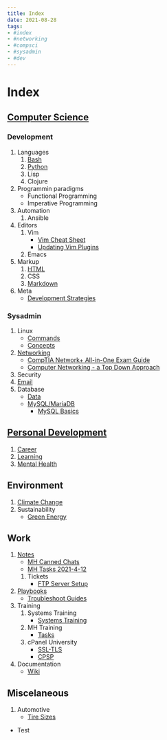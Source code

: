 ```yaml
---
title: Index
date: 2021-08-28
tags:
- #index
- #networking
- #compsci
- #sysadmin
- #dev
---
```


# Index

## [Computer Science](2021-09-01--06-20-45Z--computer_science.md)

### Development
1. Languages
	1. [Bash](20201006080809-bash.md)
	2. [Python](2021-08-30--13-16-37Z--python.md)
	3. Lisp
	4. Clojure
2. Programmin paradigms
	* Functional Programming
	* Imperative Programming
3. Automation
	1. Ansible
4. Editors
	1. Vim
		* [Vim Cheat Sheet](2021-01-30--11-21-55Z--vim_cheat_sheet.md)
		* [Updating Vim Plugins](2021-06-10--05-56-54Z--updating_vim_plugins.md)
	2. Emacs
5. Markup
	1. [HTML](2020-11-10--14-52-00Z--html.md)
	2. CSS
	3. [Markdown](2021-07-30--15-53-47Z--markdown.md)
6. Meta
	* [Development Strategies](2021-08-29--11-25-24Z--development_strategies.md)

### Sysadmin
1. Linux
	* [Commands](2020-10-10--16-42-25Z--commands.md)
	* [Concepts](2021-06-10--11-33-39Z--concepts.md)
2. [Networking](20201006072053-networking.md)
	* [CompTIA Network+ All-in-One 
		Exam Guide](2020-10-08--13-20-51Z--comptia_network_cert_all_in_one_exam_guide.md)
	* [Computer Networking - a Top Down 
		Approach](2021-05-18--10-45-44Z--computer_networking_a_top_down_approach.md)
3. Security
4. [Email](2020-10-28--17-03-36Z--email.md)
5. Database 
	* [Data](2021-01-23--09-49-23Z--data.md)
	* [MySQL/MariaDB](2021-04-29--06-49-34Z--mysql-mariadb.md)
		+ [MySQL Basics](2021-01-23--08-45-26Z--mysql-basics.md)

## [Personal Development](2021-09-01--06-50-28Z--personal_development.md)
1. [Career](2021-09-01--06-51-48Z--career.md)
2. [Learning](2021-09-01--06-52-32Z--learning.md)
3. [Mental Health](2021-09-01--06-43-09Z--mental_health.md)

## Environment
1. [Climate Change](2021-08-30--06-47-05Z--climate_change.md)
2. Sustainability
	* [Green Energy](2021-08-31--11-54-28Z--green_energy.md)

## Work
1. [Notes](2021-06-15--09-50-58Z--notes.md)
	* [MH Canned Chats](2021-04-21--15-06-48Z--mh_canned_chats.md)
	* [MH Tasks 2021-4-12](2021-04-12--12-16-51Z--mh_tasks_2021-4-12.md)
	1. Tickets
		* [FTP Server Setup](2021-05-20--12-46-00Z--ftp_server_setup.md)
2. [Playbooks](2021-06-02--13-13-14Z--playbooks.md)
	* [Troubleshoot Guides](2021-06-30--08-24-16Z--troubleshoot_guides.md)
3. Training
	1. Systems Training
		* [Systems Training](2021-06-02--13-15-17Z--systems_training.md)
	2. MH Training
		* [Tasks](2021-04-20--17-15-37Z--tasks.md)
	3. cPanel University
		* [SSL-TLS](2021-04-14--14-22-53Z--ssl-tls.md)
		* [CPSP](2021-04-14--17-19-36Z--cpsp.md) 
4. Documentation
	* [Wiki](2021-08-11--10-18-57Z--wiki.md)

## Miscelaneous
1. Automotive
	* [Tire Sizes](2021-06-02--12-55-21Z--tire_sizes)

* Test
